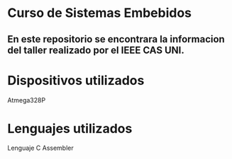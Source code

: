 # Curso de Sistemas Embebidos
En este repositorio se encontrara la informacion del taller realizado por el IEEE CAS UNI.
-
# Dispositivos utilizados
Atmega328P
# Lenguajes utilizados
Lenguaje C
Assembler
